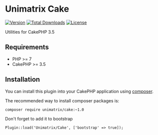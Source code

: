 # Unimatrix Cake

[![Version](https://img.shields.io/packagist/v/unimatrix/cake.svg?style=flat-square)](https://packagist.org/packages/unimatrix/cake)
[![Total Downloads](https://img.shields.io/packagist/dt/unimatrix/cake.svg?style=flat-square)](https://packagist.org/packages/unimatrix/cake/stats)
[![License](https://img.shields.io/badge/license-MIT-blue.svg)](https://raw.githubusercontent.com/unimatrix/cake/master/LICENSE)

Utilities for CakePHP 3.5

## Requirements
* PHP >= 7
* CakePHP >= 3.5

## Installation

You can install this plugin into your CakePHP application using [composer](http://getcomposer.org).

The recommended way to install composer packages is:

```
composer require unimatrix/cake:~1.0
```

Don't forget to add it to bootstrap
```
Plugin::load('Unimatrix/Cake', ['bootstrap' => true]);
```
